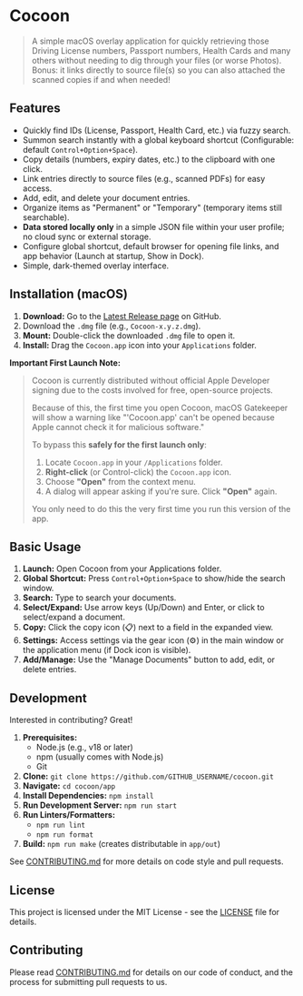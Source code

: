 # Cocoon

<!-- Short Description -->
> A simple macOS overlay application for quickly retrieving those Driving License numbers, Passport numbers, Health Cards and many others without needing to dig through your files (or worse Photos). Bonus: it links directly to source file(s) so you can also attached the scanned copies if and when needed!

<!-- Optional: Badges (Build Status, License, Version, etc.) -->
<!-- ![License: MIT](https://img.shields.io/badge/License-MIT-yellow.svg) -->
<!-- ![GitHub release (latest by date)](https://img.shields.io/github/v/release/GITHUB_USERNAME/cocoon) -->

<!-- Optional: Screenshot/GIF -->
<!-- ![Cocoon Screenshot](path/to/screenshot.png) -->

## Features

*   Quickly find IDs (License, Passport, Health Card, etc.) via fuzzy search.
*   Summon search instantly with a global keyboard shortcut (Configurable: default `Control+Option+Space`).
*   Copy details (numbers, expiry dates, etc.) to the clipboard with one click.
*   Link entries directly to source files (e.g., scanned PDFs) for easy access.
*   Add, edit, and delete your document entries.
*   Organize items as "Permanent" or "Temporary" (temporary items still searchable).
*   **Data stored locally only** in a simple JSON file within your user profile; no cloud sync or external storage.
*   Configure global shortcut, default browser for opening file links, and app behavior (Launch at startup, Show in Dock).
*   Simple, dark-themed overlay interface.

## Installation (macOS)

1.  **Download:** Go to the [Latest Release page](https://github.com/GITHUB_USERNAME/cocoon/releases/latest) on GitHub.
2.  Download the `.dmg` file (e.g., `Cocoon-x.y.z.dmg`).
3.  **Mount:** Double-click the downloaded `.dmg` file to open it.
4.  **Install:** Drag the `Cocoon.app` icon into your `Applications` folder.

**Important First Launch Note:**

> Cocoon is currently distributed without official Apple Developer signing due to the costs involved for free, open-source projects. 
> 
> Because of this, the first time you open Cocoon, macOS Gatekeeper will show a warning like "'Cocoon.app' can't be opened because Apple cannot check it for malicious software."
> 
> To bypass this **safely for the first launch only**:
> 
> 1.  Locate `Cocoon.app` in your `/Applications` folder.
> 2.  **Right-click** (or Control-click) the `Cocoon.app` icon.
> 3.  Choose **"Open"** from the context menu.
> 4.  A dialog will appear asking if you're sure. Click **"Open"** again.
> 
> You only need to do this the very first time you run this version of the app.

<!-- Optional: Add Windows/Linux instructions if applicable later -->

## Basic Usage

1.  **Launch:** Open Cocoon from your Applications folder.
2.  **Global Shortcut:** Press `Control+Option+Space` to show/hide the search window.
3.  **Search:** Type to search your documents.
4.  **Select/Expand:** Use arrow keys (Up/Down) and Enter, or click to select/expand a document.
5.  **Copy:** Click the copy icon (📋) next to a field in the expanded view.
6.  **Settings:** Access settings via the gear icon (⚙️) in the main window or the application menu (if Dock icon is visible).
7.  **Add/Manage:** Use the "Manage Documents" button to add, edit, or delete entries.

## Development

Interested in contributing? Great!

1.  **Prerequisites:**
    *   Node.js (e.g., v18 or later)
    *   npm (usually comes with Node.js)
    *   Git
2.  **Clone:** `git clone https://github.com/GITHUB_USERNAME/cocoon.git`
3.  **Navigate:** `cd cocoon/app`
4.  **Install Dependencies:** `npm install`
5.  **Run Development Server:** `npm run start`
6.  **Run Linters/Formatters:**
    *   `npm run lint`
    *   `npm run format`
7.  **Build:** `npm run make` (creates distributable in `app/out`)

See [CONTRIBUTING.md](CONTRIBUTING.md) for more details on code style and pull requests.

## License

This project is licensed under the MIT License - see the [LICENSE](LICENSE) file for details.

## Contributing

Please read [CONTRIBUTING.md](CONTRIBUTING.md) for details on our code of conduct, and the process for submitting pull requests to us.
